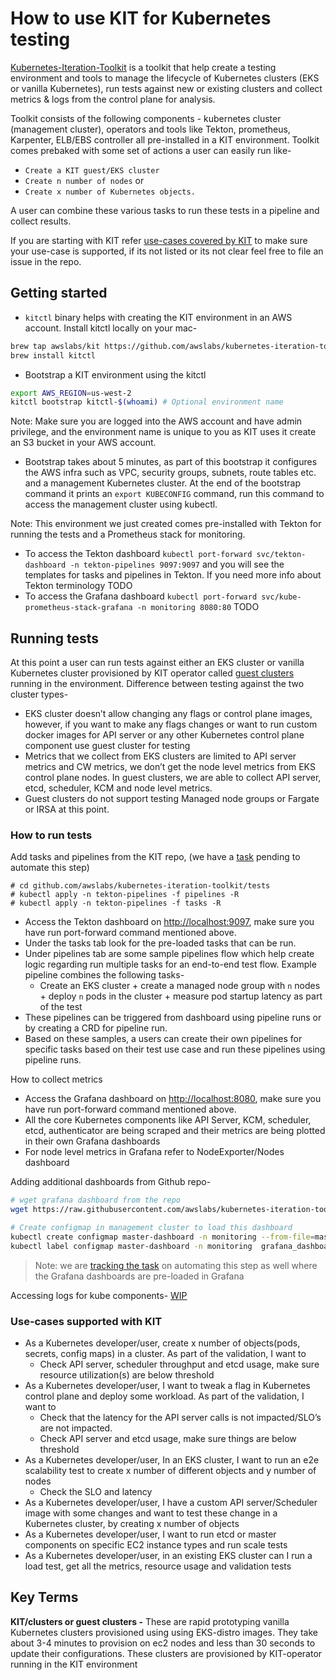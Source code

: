 # How to use KIT for Kubernetes testing

[Kubernetes-Iteration-Toolkit](https://github.com/awslabs/kubernetes-iteration-toolkit) is a toolkit that help create a testing environment and tools to manage the lifecycle of Kubernetes clusters (EKS or vanilla Kubernetes), run tests against new or existing clusters and collect metrics & logs from the control plane for analysis.

Toolkit consists of the following components -  kubernetes cluster (management cluster), operators and tools like Tekton, prometheus, Karpenter, ELB/EBS controller all pre-installed in a KIT environment. Toolkit comes prebaked with some set of actions a user can easily run like-

* `Create a KIT guest/EKS cluster`
* `Create n number of nodes` or
* `Create x number of Kubernetes objects.`

A user can combine these various tasks to run these tests in a pipeline and collect results. 

If you are starting with KIT refer [use-cases covered by KIT](#use-cases-supported-with-kit) to make sure your use-case is supported, if its not listed or its not clear feel free to file an issue in the repo.

## Getting started

* `kitctl` binary helps with creating the KIT environment in an AWS account. Install kitctl locally on your mac-

```bash
brew tap awslabs/kit https://github.com/awslabs/kubernetes-iteration-toolkit.git
brew install kitctl 
```

* Bootstrap a KIT environment using the kitctl

```bash
export AWS_REGION=us-west-2
kitctl bootstrap kitctl-$(whoami) # Optional environment name
```

Note: Make sure you are logged into the AWS account and have admin privilege, and the environment name is unique to you as KIT uses it create an S3 bucket in your AWS account.

* Bootstrap takes about 5 minutes,  as part of this bootstrap it configures the AWS infra such as VPC, security groups, subnets, route tables etc. and a management Kubernetes cluster. At the end of the bootstrap command it prints an `export KUBECONFIG` command, run this command to access the management cluster using kubectl.

Note: This environment we just created comes pre-installed with Tekton for running the tests and a Prometheus stack for monitoring.

* To access the Tekton dashboard `kubectl port-forward svc/tekton-dashboard -n tekton-pipelines 9097:9097` and you will see the templates for tasks and pipelines in Tekton. If you need more info about Tekton terminology <refer here> TODO
* To access the Grafana dashboard `kubectl port-forward svc/kube-prometheus-stack-grafana -n monitoring 8080:80` <Add more details about the dashboards> TODO

## Running tests

At this point a user can run tests against either an EKS cluster or vanilla Kubernetes cluster provisioned by KIT operator called [guest clusters](https://quip-amazon.com/xCtbA6C6X7dy/How-to-use-KIT-for-Kubernetes-testing#temp:C:VfOa1f3b6a5d7de51afb05d574ef) running in the environment. 
Difference between testing against the two cluster types-

* EKS cluster doesn’t allow changing any flags or control plane images, however, if you want to make any flags changes or want to run custom docker images for API server or any other Kubernetes control plane component use guest cluster for testing
* Metrics that we collect from EKS clusters are limited to API server metrics and CW metrics, we don’t get the node level metrics from EKS control plane nodes. In guest clusters, we are able to collect API server, etcd, scheduler, KCM and node level metrics.
* Guest clusters do not support testing Managed node groups or Fargate or IRSA at this point.


### How to run tests

Add tasks and pipelines from the KIT repo, (we have a [task](https://github.com/awslabs/kubernetes-iteration-toolkit/issues/207) pending to automate this step)

```
# cd github.com/awslabs/kubernetes-iteration-toolkit/tests
# kubectl apply -n tekton-pipelines -f pipelines -R
# kubectl apply -n tekton-pipelines -f tasks -R
```

* Access the Tekton dashboard on [http://localhost:9097](http://localhost:9097/), make sure you have run port-forward command mentioned above.
* Under the tasks tab look for the pre-loaded tasks that can be run.
* Under pipelines tab are some sample pipelines flow which help create logic regarding run multiple tasks for an end-to-end test flow. Example pipeline combines the following tasks-
    * Create an EKS cluster + create a managed node group with `n` nodes + deploy `n` pods in the cluster + measure  pod startup latency as part of the test
* These pipelines can be triggered from dashboard using pipeline runs or by creating a CRD for pipeline run.
* Based on these samples, a users can create their own pipelines for specific tasks based on their test use case and run these pipelines using pipeline runs.


How to collect metrics

* Access the Grafana dashboard on [http://localhost:8080](http://localhost:8080/), make sure you have run port-forward command mentioned above.
* All the core Kubernetes components like API Server, KCM, scheduler, etcd, authenticator are being scraped and their metrics are being plotted in their own Grafana dashboards
* For node level metrics in Grafana refer to NodeExporter/Nodes dashboard

Adding additional dashboards from Github repo-

```bash
# wget grafana dashboard from the repo
wget https://raw.githubusercontent.com/awslabs/kubernetes-iteration-toolkit/main/substrate/monitoring/master-dashboard.json

# Create configmap in management cluster to load this dashboard
kubectl create configmap master-dashboard -n monitoring --from-file=master-dashboard.json
kubectl label configmap master-dashboard -n monitoring  grafana_dashboard=1
```
>Note: we are [tracking the task](https://github.com/awslabs/kubernetes-iteration-toolkit/issues/207) on automating this step as well where the Grafana dashboards are pre-loaded in Grafana

Accessing logs for kube components-
[WIP](https://github.com/awslabs/kubernetes-iteration-toolkit/issues/106)

### Use-cases supported with KIT

* As a Kubernetes developer/user, create x number of objects(pods, secrets, config maps) in a cluster. As part of the validation, I want to
    * Check API server, scheduler throughput and etcd usage, make sure resource utilization(s) are below threshold
* As a Kubernetes developer/user, I want to tweak a flag in Kubernetes control plane and deploy some workload. As part of the validation, I want to
    * Check that the latency for the API server calls is not impacted/SLO’s are not impacted.
    * Check API server and etcd usage, make sure things are below threshold
* As a Kubernetes developer/user, In an EKS cluster, I want to run an e2e scalability test to create x number of different objects and y number of nodes 
    * Check the SLO and latency
* As a Kubernetes developer/user, I have a custom API server/Scheduler image with some changes and want to test these change in a Kubernetes cluster, by creating x number of objects
* As a Kubernetes developer/user, I want to run etcd or master components on specific EC2 instance types and run scale tests
* As a Kubernetes developer/user, in an existing EKS cluster can I run a load test, get all the metrics, resource usage and validation tests


## Key Terms

**KIT/clusters or guest clusters -** These are rapid prototyping vanilla Kubernetes clusters provisioned using using EKS-distro images. They take about 3-4 minutes to provision on ec2 nodes and less than 30 seconds to update their configurations. These clusters are provisioned by KIT-operator running in the KIT environment
